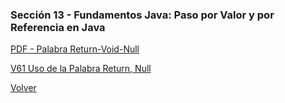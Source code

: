 ### Sección 13 - Fundamentos Java: Paso por Valor y por Referencia en Java
[PDF - Palabra Return-Void-Null](Apuntes/11-01-PalabraReturnVoidNull-palabra-null-CFJ.pdf)

[V61 Uso de la Palabra Return, Null](V61_Uso_de_la_Palabra_return_y_Null/src)

[Volver](../)